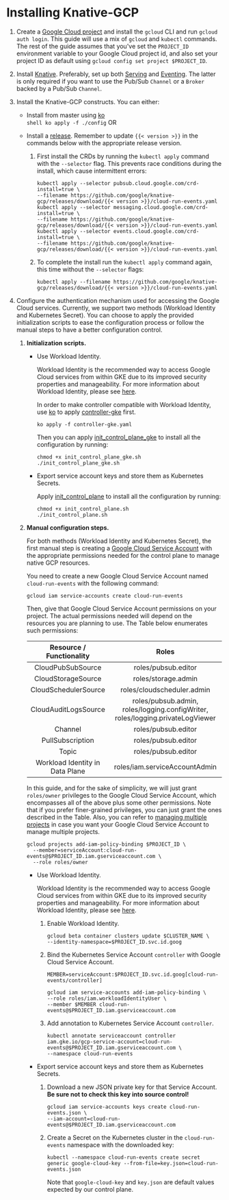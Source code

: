 # Installing Knative-GCP

1. Create a
   [Google Cloud project](https://cloud.google.com/resource-manager/docs/creating-managing-projects)
   and install the `gcloud` CLI and run `gcloud auth login`. This guide will use
   a mix of `gcloud` and `kubectl` commands. The rest of the guide assumes that
   you've set the `PROJECT_ID` environment variable to your Google Cloud project
   id, and also set your project ID as default using
   `gcloud config set project $PROJECT_ID`.

1. Install [Knative](https://knative.dev/docs/install/). Preferably, set up both
   [Serving](https://knative.dev/docs/serving/) and
   [Eventing](https://knative.dev/docs/eventing/). The latter is only required
   if you want to use the Pub/Sub `Channel` or a `Broker` backed by a Pub/Sub
   `Channel`.
   
1. Install the Knative-GCP constructs. You can either:

   - Install from master using [ko](http://github.com/google/ko)  
      `shell ko apply -f ./config` OR
   - Install a [release](https://github.com/google/knative-gcp/releases).
     Remember to update `{{< version >}}` in the commands below with the
     appropriate release version.

     1. First install the CRDs by running the `kubectl apply` command with the
        `--selector` flag. This prevents race conditions during the install,
        which cause intermittent errors:

        ```shell
        kubectl apply --selector pubsub.cloud.google.com/crd-install=true \
        --filename https://github.com/google/knative-gcp/releases/download/{{< version >}}/cloud-run-events.yaml
        kubectl apply --selector messaging.cloud.google.com/crd-install=true \
        --filename https://github.com/google/knative-gcp/releases/download/{{< version >}}/cloud-run-events.yaml
        kubectl apply --selector events.cloud.google.com/crd-install=true \
        --filename https://github.com/google/knative-gcp/releases/download/{{< version >}}/cloud-run-events.yaml
        ```

     1. To complete the install run the `kubectl apply` command again, this time
        without the `--selector` flags:

        ```shell
        kubectl apply --filename https://github.com/google/knative-gcp/releases/download/{{< version >}}/cloud-run-events.yaml
        ```
1. Configure the authentication mechanism used for accessing the Google Cloud services. Currently, we support two methods (Workload Identity and Kubernetes Secret). 
You can choose to apply the provided initialization scripts to ease the configuration process or follow the manual steps to have a better configuration control.
   
   1. **Initialization scripts.**
   
        - Use Workload Identity.
        
           Workload Identity is the recommended way to access Google Cloud services from within GKE due to its improved security properties and 
            manageability. For more information about Workload Identity, please see [here](https://cloud.google.com/kubernetes-engine/docs/how-to/workload-identity). 
            
           In order to make controller compatible with Workload Identity, use [ko](http://github.com/google/ko) to apply [controller-gke](../../config/core/deployments/controller-gke.yaml) first. 
           
          ```shell
          ko apply -f controller-gke.yaml
          ```
            Then you can apply [init_control_plane_gke](../../hack/init_control_plane_gke.sh) to install all the configuration by running:
            
          ```shell
          chmod +x init_control_plane_gke.sh
          ./init_control_plane_gke.sh
          ```
        - Export service account keys and store them as Kubernetes Secrets.
            
            Apply [init_control_plane](../../hack/init_control_plane.sh) to install all the configuration by running:
            
          ```shell
          chmod +x init_control_plane.sh
          ./init_control_plane.sh
          ```
   1. **Manual configuration steps.**

       For both methods (Workload Identity and Kubernetes Secret), the first manual step is creating a [Google Cloud Service Account](https://console.cloud.google.com/iam-admin/serviceaccounts/project)
       with the appropriate permissions needed for the control plane to manage native GCP resources.
   
       You need to create a new Google Cloud Service Account named `cloud-run-events` with the following command:
    
      ```shell
      gcloud iam service-accounts create cloud-run-events
      ```
    
      Then, give that Google Cloud Service Account permissions on your project. The actual
      permissions needed will depend on the resources you are planning to use.
      The Table below enumerates such permissions:

      |      Resource / Functionality   |                                     Roles                                      |
      | :-----------------------------: | :----------------------------------------------------------------------------: |
      |  CloudPubSubSource              |                              roles/pubsub.editor                               |
      |  CloudStorageSource             |                              roles/storage.admin                               |
      | CloudSchedulerSource            |                           roles/cloudscheduler.admin                           |
      | CloudAuditLogsSource            | roles/pubsub.admin, roles/logging.configWriter, roles/logging.privateLogViewer |
      |       Channel                   |                              roles/pubsub.editor                               |
      |   PullSubscription              |                              roles/pubsub.editor                               |
      |        Topic                    |                              roles/pubsub.editor                               |
      |Workload Identity in Data Plane  |                              roles/iam.serviceAccountAdmin                     |      

      In this guide, and for the sake of simplicity, we will just grant
      `roles/owner` privileges to the Google Cloud Service Account, which encompasses all of
      the above plus some other permissions. Note that if you prefer
      finer-grained privileges, you can just grant the ones described in the
      Table. Also, you can refer to
      [managing multiple projects](../install/managing-multiple-projects.md) in
      case you want your Google Cloud Service Account to manage multiple projects.

      ```shell
      gcloud projects add-iam-policy-binding $PROJECT_ID \
        --member=serviceAccount:cloud-run-events@$PROJECT_ID.iam.gserviceaccount.com \
        --role roles/owner
      ```
        - Use Workload Identity.
         
            Workload Identity is the recommended way to access Google Cloud services from within GKE due to its improved security properties and 
            manageability. For more information about Workload Identity, please see 
            [here](https://cloud.google.com/kubernetes-engine/docs/how-to/workload-identity). 
            
            1. Enable Workload Identity.
            
                ```shell
               gcloud beta container clusters update $CLUSTER_NAME \
                --identity-namespace=$PROJECT_ID.svc.id.goog
               ``` 
           
            1. Bind the Kubernetes Service Account `controller` with Google Cloud Service Account.
            
                ```shell 
               MEMBER=serviceAccount:$PROJECT_ID.svc.id.goog[cloud-run-events/controller]
               
                gcloud iam service-accounts add-iam-policy-binding \
               --role roles/iam.workloadIdentityUser \
               --member $MEMBER cloud-run-events@$PROJECT_ID.iam.gserviceaccount.com
                ```
               
            1. Add annotation to Kubernetes Service Account `controller`.
            
               ```shell          
               kubectl annotate serviceaccount controller iam.gke.io/gcp-service-account=cloud-run-events@$PROJECT_ID.iam.gserviceaccount.com \
               --namespace cloud-run-events
               ```           
        - Export service account keys and store them as Kubernetes Secrets.
        
           1. Download a new JSON private key for that Service Account. **Be sure not to
              check this key into source control!**
        
              ```shell
              gcloud iam service-accounts keys create cloud-run-events.json \
              --iam-account=cloud-run-events@$PROJECT_ID.iam.gserviceaccount.com
              ```
        
           1. Create a Secret on the Kubernetes cluster in the `cloud-run-events`
              namespace with the downloaded key:
        
              ```shell
              kubectl --namespace cloud-run-events create secret generic google-cloud-key --from-file=key.json=cloud-run-events.json
              ```
        
              Note that `google-cloud-key` and `key.json` are default values expected by
              our control plane.
